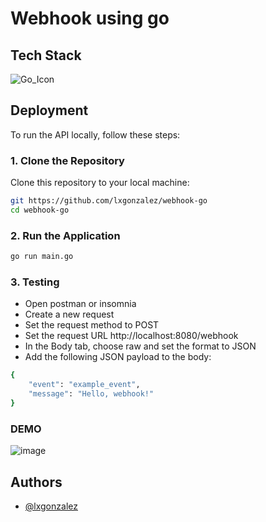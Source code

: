 # Webhook using go

## Tech Stack

![Go_Icon](https://img.icons8.com/?size=49&id=44442&format=png&color=000000)
## Deployment

To run the API locally, follow these steps:

### 1. Clone the Repository
Clone this repository to your local machine:
```bash
git https://github.com/lxgonzalez/webhook-go
cd webhook-go
```
### 2. Run the Application
```bash
go run main.go
```
### 3. Testing 
- Open postman or insomnia
- Create a new request
- Set the request method to POST
- Set the request URL http://localhost:8080/webhook
- In the Body tab, choose raw and set the format to JSON
- Add the following JSON payload to the body:
```bash
{
    "event": "example_event",
    "message": "Hello, webhook!"
}
```
### DEMO
![image](https://github.com/user-attachments/assets/944b9221-35e8-4d47-872e-5e9a641cae27)

## Authors

- [@lxgonzalez](https://github.com/lxgonzalez)
